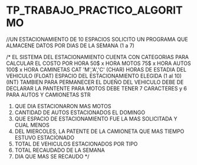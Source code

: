 # TP_TRABAJO_PRACTICO_ALGORITMO

//UN ESTACIONAMIENTO DE 10 ESPACIOS SOLICITO UN PROGRAMA QUE ALMACENE DATOS POR DIAS DE LA SEMANA (1 a 7)

/*
EL SISTEMA DEL ESTACIONAMIENTO CUENTA CON CATEGORIAS PARA CALCULAR EL COSTO POR HORA
50$ x HORA MOTOS
75$ x HORA AUTOS
100$ x HORA CAMINETAS
CAT 'M','A','C' (CHAR)
HORAS DE ESTADIA DEL VEHICULO (FLOAT)
ESPACIO DEL ESTACIONAMIENTO ELEGIDA (1 al 10) (INT)
TAMBIEN PARA PERMANECER EL DUEÑO DEL VEHICULO DEBE DE DECLARAR LA PANTENTE PARA MOTOS DEBE TENER 7 CARACTERES y 6 PARA AUTOS Y CAMIONETAS
STR
1. QUE DIA ESTACIONARON MAS MOTOS
2. CANTIDAD DE AUTOS ESTACIONADOS EL DOMINGO
3. QUE ESPACIO DE ESTACIONAMIENTO FUE LA MAS SOLICITADA Y CUAL MENOS
4. DEL MIERCOLES, LA PATENTE DE LA CAMIONETA QUE MAS TIEMPO ESTUVO ESTACIONADO
5. TOTAL DE VEHICULOS ESTACIONADOS POR TIPO
6. TOTAL RECAUDADO DE LA SEMANA
7. DIA QUE MAS SE RECAUDO
*/
